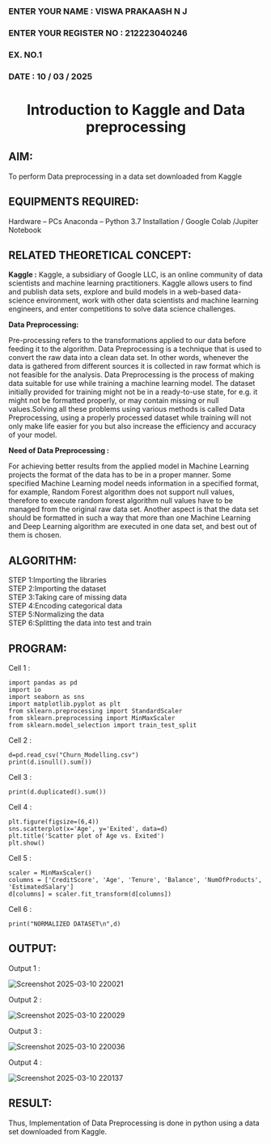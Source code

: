 <H3>ENTER YOUR NAME : VISWA PRAKAASH N J </H3>
<H3>ENTER YOUR REGISTER NO : 212223040246</H3>
<H3>EX. NO.1</H3>
<H3>DATE : 10 / 03 / 2025</H3>
<H1 ALIGN =CENTER> Introduction to Kaggle and Data preprocessing</H1>

## AIM:

To perform Data preprocessing in a data set downloaded from Kaggle

## EQUIPMENTS REQUIRED:
Hardware – PCs
Anaconda – Python 3.7 Installation / Google Colab /Jupiter Notebook

## RELATED THEORETICAL CONCEPT:

**Kaggle :**
Kaggle, a subsidiary of Google LLC, is an online community of data scientists and machine learning practitioners. Kaggle allows users to find and publish data sets, explore and build models in a web-based data-science environment, work with other data scientists and machine learning engineers, and enter competitions to solve data science challenges.

**Data Preprocessing:**

Pre-processing refers to the transformations applied to our data before feeding it to the algorithm. Data Preprocessing is a technique that is used to convert the raw data into a clean data set. In other words, whenever the data is gathered from different sources it is collected in raw format which is not feasible for the analysis.
Data Preprocessing is the process of making data suitable for use while training a machine learning model. The dataset initially provided for training might not be in a ready-to-use state, for e.g. it might not be formatted properly, or may contain missing or null values.Solving all these problems using various methods is called Data Preprocessing, using a properly processed dataset while training will not only make life easier for you but also increase the efficiency and accuracy of your model.

**Need of Data Preprocessing :**

For achieving better results from the applied model in Machine Learning projects the format of the data has to be in a proper manner. Some specified Machine Learning model needs information in a specified format, for example, Random Forest algorithm does not support null values, therefore to execute random forest algorithm null values have to be managed from the original raw data set.
Another aspect is that the data set should be formatted in such a way that more than one Machine Learning and Deep Learning algorithm are executed in one data set, and best out of them is chosen.


## ALGORITHM:
STEP 1:Importing the libraries<BR>
STEP 2:Importing the dataset<BR>
STEP 3:Taking care of missing data<BR>
STEP 4:Encoding categorical data<BR>
STEP 5:Normalizing the data<BR>
STEP 6:Splitting the data into test and train<BR>

##  PROGRAM:

Cell 1 :
```
import pandas as pd
import io
import seaborn as sns
import matplotlib.pyplot as plt
from sklearn.preprocessing import StandardScaler
from sklearn.preprocessing import MinMaxScaler
from sklearn.model_selection import train_test_split
```

Cell 2 :
```
d=pd.read_csv("Churn_Modelling.csv")
print(d.isnull().sum())
```

Cell 3 :
```
print(d.duplicated().sum())
```

Cell 4 :
```
plt.figure(figsize=(6,4))
sns.scatterplot(x='Age', y='Exited', data=d)
plt.title('Scatter plot of Age vs. Exited')
plt.show()
```

Cell 5 :
```
scaler = MinMaxScaler()
columns = ['CreditScore', 'Age', 'Tenure', 'Balance', 'NumOfProducts', 'EstimatedSalary']
d[columns] = scaler.fit_transform(d[columns])
```

Cell 6 :
```
print("NORMALIZED DATASET\n",d)
```

## OUTPUT:

Output 1 :

![Screenshot 2025-03-10 220021](https://github.com/user-attachments/assets/97d45655-89f4-4ffb-8e08-e8b746a756a6)

Output 2 :

![Screenshot 2025-03-10 220029](https://github.com/user-attachments/assets/e086eb23-8c5c-4867-96b1-f39a9b9f32df)

Output 3 :

![Screenshot 2025-03-10 220036](https://github.com/user-attachments/assets/ef1eee4c-788e-46cb-a2d3-4d5b335efab4)

Output 4 :

![Screenshot 2025-03-10 220137](https://github.com/user-attachments/assets/0d726f43-bed6-46f0-b118-9f03a58dadbc)

## RESULT:
Thus, Implementation of Data Preprocessing is done in python  using a data set downloaded from Kaggle.
